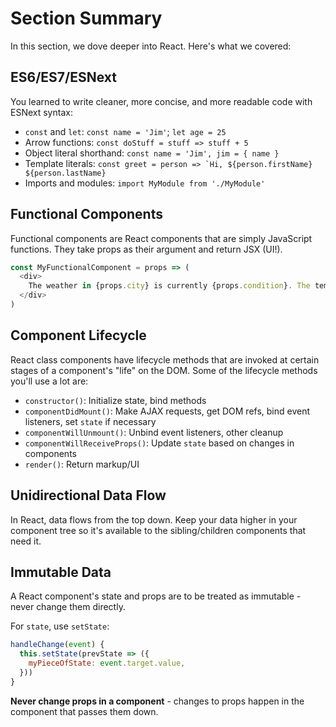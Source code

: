 # Section Summary

In this section, we dove deeper into React. Here's what we covered:

## ES6/ES7/ESNext

You learned to write cleaner, more concise, and more readable code with ESNext syntax:

  - `const` and `let`: `const name = 'Jim'`; `let age = 25`
  - Arrow functions: `const doStuff = stuff => stuff + 5`
  - Object literal shorthand: `const name = 'Jim', jim = { name }`
  - Template literals: ``const greet = person => `Hi, ${person.firstName} ${person.lastName}``
  - Imports and modules: `import MyModule from './MyModule'`

## Functional Components

Functional components are React components that are simply JavaScript functions. They take props as their argument and return JSX (UI!).

```javascript
const MyFunctionalComponent = props => (
  <div>
    The weather in {props.city} is currently {props.condition}. The temperature is {props.temperature}.
  </div>
)
```

## Component Lifecycle

React class components have lifecycle methods that are invoked at certain stages of a component's "life" on the DOM. Some of the lifecycle methods you'll use a lot are:

  - `constructor()`: Initialize state, bind methods
  - `componentDidMount()`: Make AJAX requests, get DOM refs, bind event listeners, set `state` if necessary
  - `componentWillUnmount()`: Unbind event listeners, other cleanup
  - `componentWillReceiveProps()`: Update `state` based on changes in components
  - `render()`: Return markup/UI

## Unidirectional Data Flow

In React, data flows from the top down. Keep your data higher in your component tree so it's available to the sibling/children components that need it.

## Immutable Data

A React component's state and props are to be treated as immutable - never change them directly.

For `state`, use `setState`:

```javascript
handleChange(event) {
  this.setState(prevState => ({
    myPieceOfState: event.target.value,
  }))
}
```

**Never change props in a component** - changes to props happen in the component that passes them down.

